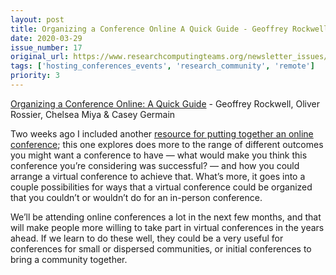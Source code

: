 ```yaml
---
layout: post
title: Organizing a Conference Online A Quick Guide - Geoffrey Rockwell, Oliver Rossier, Chelsea Miya & Casey Germain
date: 2020-03-29
issue_number: 17
original_url: https://www.researchcomputingteams.org/newsletter_issues/0017
tags: ['hosting_conferences_events', 'research_community', 'remote']
priority: 3
---
```


<!-- markdownlint-disable MD033 -->
<!-- markdownlint-disable MD041 -->
<!-- markdownlint-disable MD049 -->

[Organizing a Conference Online: A Quick Guide](https://philosophi.ca/pmwiki.php/Main/OrganizingAConferenceOnline) - Geoffrey Rockwell, Oliver Rossier, Chelsea Miya & Casey Germain

Two weeks ago I included another [resource for putting together an online conference](https://docs.google.com/document/d/1EABkSzEdJk5cmMLETpSbXaeDXmFwcTz7SUXP_C3dN9k/edit#); this one explores does more to the range of different outcomes you might want a conference to have — what would make you think this conference you’re considering was successful? —  and how you could arrange a virtual conference to achieve that.  What’s more, it goes into a couple possibilities for ways that a virtual conference could be organized that you couldn’t or wouldn’t do for an in-person conference.

We’ll be attending online conferences a lot in the next few months, and that will make people more willing to take part in virtual conferences in the years ahead.  If we learn to do these well, they could be a very useful for conferences for small or dispersed communities, or initial conferences to bring a community together.

